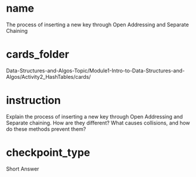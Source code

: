 # name 
The process of inserting a new key through Open Addressing and Separate Chaining

# cards_folder
Data-Structures-and-Algos-Topic/Module1-Intro-to-Data-Structures-and-Algos/Activity2_HashTables/cards/

# instruction 
Explain the process of inserting a new key through Open Addressing and Separate chaining. How are they different? What causes collisions, and how do these methods prevent them?

# checkpoint_type 
Short Answer 
 